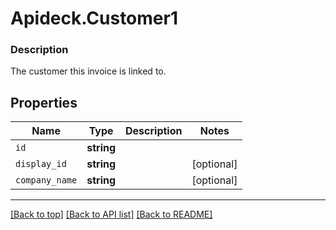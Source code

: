 # Apideck.Customer1

### Description

The customer this invoice is linked to.

## Properties
Name | Type | Description | Notes
------------ | ------------- | ------------- | -------------
`id` | **string** |  | 
`display_id` | **string** |  | [optional] 
`company_name` | **string** |  | [optional] 





---

[[Back to top]](#) [[Back to API list]](../../../../README.md#documentation-for-api-endpoints) [[Back to README]](../../../../README.md)


